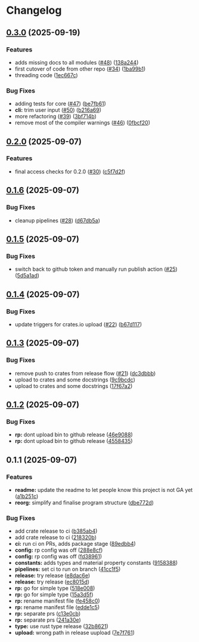 # Changelog

## [0.3.0](https://github.com/West-DevOps/rusty-reactor/compare/v0.2.0...v0.3.0) (2025-09-19)


### Features

* adds missing docs to all modules ([#48](https://github.com/West-DevOps/rusty-reactor/issues/48)) ([138a244](https://github.com/West-DevOps/rusty-reactor/commit/138a2445dd2760c6087892de38e30755fa5c10ab))
* first cutover of code from other repo ([#34](https://github.com/West-DevOps/rusty-reactor/issues/34)) ([1ba99b1](https://github.com/West-DevOps/rusty-reactor/commit/1ba99b192706be9f84f28b605929af6482551d7b))
* threading code ([1ec667c](https://github.com/West-DevOps/rusty-reactor/commit/1ec667c956cc1f9c9564f07cfd3fcec31f7f1e0a))


### Bug Fixes

* adding tests for core ([#47](https://github.com/West-DevOps/rusty-reactor/issues/47)) ([be7fb61](https://github.com/West-DevOps/rusty-reactor/commit/be7fb61081d1492c24bf5f947bf719bfa7bba42d))
* **cli:** trim user input ([#50](https://github.com/West-DevOps/rusty-reactor/issues/50)) ([b216a69](https://github.com/West-DevOps/rusty-reactor/commit/b216a69c045cfc2a3d2c069305ee2f75beed97ea))
* more refactoring ([#39](https://github.com/West-DevOps/rusty-reactor/issues/39)) ([3bf714b](https://github.com/West-DevOps/rusty-reactor/commit/3bf714bc3d753cd2bc58083b27af8276d25c8b0b))
* remove most of the compiler warnings ([#46](https://github.com/West-DevOps/rusty-reactor/issues/46)) ([0fbcf20](https://github.com/West-DevOps/rusty-reactor/commit/0fbcf20f4db115548a428abee543d1d0500b59fa))

## [0.2.0](https://github.com/West-DevOps/rusty-reactor/compare/v0.1.6...v0.2.0) (2025-09-07)


### Features

* final access checks for 0.2.0 ([#30](https://github.com/West-DevOps/rusty-reactor/issues/30)) ([c5f7d2f](https://github.com/West-DevOps/rusty-reactor/commit/c5f7d2f38eb8969f08cec58697db11a26b8d27bc))

## [0.1.6](https://github.com/West-DevOps/rusty-reactor/compare/v0.1.5...v0.1.6) (2025-09-07)


### Bug Fixes

* cleanup pipelines ([#28](https://github.com/West-DevOps/rusty-reactor/issues/28)) ([d67db5a](https://github.com/West-DevOps/rusty-reactor/commit/d67db5ac3e614bdc8f62a352ff0106bc20f9a378))

## [0.1.5](https://github.com/West-DevOps/rusty-reactor/compare/v0.1.4...v0.1.5) (2025-09-07)


### Bug Fixes

* switch back to github token and manually run publish action ([#25](https://github.com/West-DevOps/rusty-reactor/issues/25)) ([5d5a1ad](https://github.com/West-DevOps/rusty-reactor/commit/5d5a1ad172246e9a701f18848a439cf82a8542e0))

## [0.1.4](https://github.com/West-DevOps/rusty-reactor/compare/v0.1.3...v0.1.4) (2025-09-07)


### Bug Fixes

* update triggers for crates.io upload ([#22](https://github.com/West-DevOps/rusty-reactor/issues/22)) ([b67d117](https://github.com/West-DevOps/rusty-reactor/commit/b67d1176439bec2ed867af1727c75b75f1065fd9))

## [0.1.3](https://github.com/West-DevOps/rusty-reactor/compare/v0.1.2...v0.1.3) (2025-09-07)


### Bug Fixes

* remove push to crates from release flow ([#21](https://github.com/West-DevOps/rusty-reactor/issues/21)) ([dc3dbbb](https://github.com/West-DevOps/rusty-reactor/commit/dc3dbbbe58f0acaf48843667b96946cac6bbbf84))
* upload to crates and some docstrings ([9c9bcdc](https://github.com/West-DevOps/rusty-reactor/commit/9c9bcdcb840fbb543231f9083b2d91f65690e271))
* upload to crates and some docstrings ([17f67a2](https://github.com/West-DevOps/rusty-reactor/commit/17f67a2f4cfadebddfc086663b79f7987908cf0a))

## [0.1.2](https://github.com/West-DevOps/rusty-reactor/compare/v0.1.1...v0.1.2) (2025-09-07)


### Bug Fixes

* **rp:** dont upload bin to github release ([46e9088](https://github.com/West-DevOps/rusty-reactor/commit/46e90886cabb139367b6872b46f8a1892d5dabd6))
* **rp:** dont upload bin to github release ([4558435](https://github.com/West-DevOps/rusty-reactor/commit/455843596e20f71e693e6eb4d8e3d7b9ff0bddd6))

## 0.1.1 (2025-09-07)


### Features

* **readme:** update the readme to let people know this project is not GA yet ([a1b251c](https://github.com/West-DevOps/rusty-reactor/commit/a1b251c6d34b0ac619ac72cf5cdb9515e94d841f))
* **reorg:** simplify and finalise program structure ([dbe772d](https://github.com/West-DevOps/rusty-reactor/commit/dbe772dbfb904030d0ebc8c93a515c05a8d21792))


### Bug Fixes

* add crate release to ci ([b385ab4](https://github.com/West-DevOps/rusty-reactor/commit/b385ab431b0550d401120963f02a4db4b57b7c69))
* add crate release to ci ([218320b](https://github.com/West-DevOps/rusty-reactor/commit/218320b0764f088c156e89a4f3fa39a7c6b093eb))
* **ci:** run ci on PRs, adds package stage ([89edbb4](https://github.com/West-DevOps/rusty-reactor/commit/89edbb48e9b85e08f5fceb87e2452387a1d5bfd5))
* **config:** rp config was off ([288e8cf](https://github.com/West-DevOps/rusty-reactor/commit/288e8cfcabd9fbcb460975312de397668551722e))
* **config:** rp config was off ([fd38961](https://github.com/West-DevOps/rusty-reactor/commit/fd3896120d2ccf4cbeea62f686c955d37d969999))
* **constants:** adds types and material property constants ([9158388](https://github.com/West-DevOps/rusty-reactor/commit/91583885bf23c6f01921f8f3e4a3bbb6cf6245fe))
* **pipelines:** set ci to run on branch ([41cc1f5](https://github.com/West-DevOps/rusty-reactor/commit/41cc1f5df5c228c71c55cda86fd320af115e638f))
* **release:** try release ([e8dac6e](https://github.com/West-DevOps/rusty-reactor/commit/e8dac6e35ba51f0c48bda23ce1b1a7e272b081f7))
* **release:** try release ([ec8015d](https://github.com/West-DevOps/rusty-reactor/commit/ec8015defe52c0cb558a7ed520c8564b5097987c))
* **rp:** go for simple type ([518e008](https://github.com/West-DevOps/rusty-reactor/commit/518e00893e0c03cb985d17f7b8c19dd1d3a9e3b2))
* **rp:** go for simple type ([15a3d5f](https://github.com/West-DevOps/rusty-reactor/commit/15a3d5f8a762f7938a6d4fa1fcce26a443b48da2))
* **rp:** rename manifest file ([fe458c0](https://github.com/West-DevOps/rusty-reactor/commit/fe458c01c7a79c6b2f6008a1bb8a8928d80d199b))
* **rp:** rename manifest file ([edde1c5](https://github.com/West-DevOps/rusty-reactor/commit/edde1c594372c0ea90e27441acb989e32accc296))
* **rp:** separate prs ([c13e0cb](https://github.com/West-DevOps/rusty-reactor/commit/c13e0cb856a098a8900d5a9f69a9eee6fa0dffeb))
* **rp:** separate prs ([241a30e](https://github.com/West-DevOps/rusty-reactor/commit/241a30e1b4112990d2c168e9c43eefd84b9afaf3))
* **type:** use rust type release ([32b8621](https://github.com/West-DevOps/rusty-reactor/commit/32b8621ed155e435dbda7509b43c56688ce7fced))
* **upload:** wrong path in release uupload ([7e7f761](https://github.com/West-DevOps/rusty-reactor/commit/7e7f761d70a6663b149850cca84597646841e7ee))
